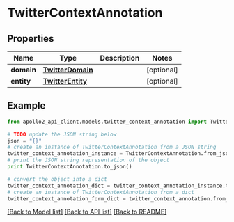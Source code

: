 # TwitterContextAnnotation


## Properties
Name | Type | Description | Notes
------------ | ------------- | ------------- | -------------
**domain** | [**TwitterDomain**](TwitterDomain.md) |  | [optional] 
**entity** | [**TwitterEntity**](TwitterEntity.md) |  | [optional] 

## Example

```python
from apollo2_api_client.models.twitter_context_annotation import TwitterContextAnnotation

# TODO update the JSON string below
json = "{}"
# create an instance of TwitterContextAnnotation from a JSON string
twitter_context_annotation_instance = TwitterContextAnnotation.from_json(json)
# print the JSON string representation of the object
print TwitterContextAnnotation.to_json()

# convert the object into a dict
twitter_context_annotation_dict = twitter_context_annotation_instance.to_dict()
# create an instance of TwitterContextAnnotation from a dict
twitter_context_annotation_form_dict = twitter_context_annotation.from_dict(twitter_context_annotation_dict)
```
[[Back to Model list]](../README.md#documentation-for-models) [[Back to API list]](../README.md#documentation-for-api-endpoints) [[Back to README]](../README.md)


